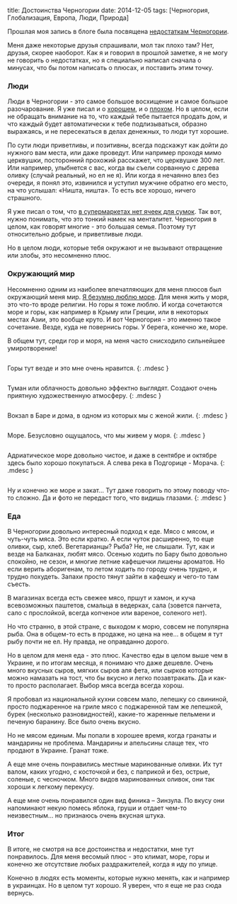 title: Достоинства Черногории
date: 2014-12-05
tags: [Черногория, Глобализация, Европа, Люди, Природа]

Прошлая моя запись в блоге была посвящена [недостаткам Черногории](/blog/minusyi-chernogorii-kotoryie-ya-zametil/).

Меня даже некоторые друзья спрашивали, мол так плохо там? Нет, друзья, скорее наоборот. Как я и говорил в прошлой заметке, я не могу не говорить о недостатках, но я специально написал сначала о минусах, что бы потом написать о плюсах, и поставить этим точку.

### Люди

Люди в Черногории - это самое большое восхищение и самое большое разочарование. Я уже писал и о [хорошем](/blog/2014-10-03-udivitelnyie-lyudi/), и о [плохом](/blog/minusyi-chernogorii-kotoryie-ya-zametil/). Но в целом, если не обращать внимание на то, что каждый тебе пытается продать дом, и что каждый будет автоматически к тебе подлизываться, образно выражаясь, и не пересекаться в делах денежных, то люди тут хорошие.

По сути люди приветливы, и позитивны, всегда подскажут как дойти до нужного вам места, или даже проведут. Или например проходя мимо церквушки, посторонний прохожий расскажет, что церквушке 300 лет. Или например, улыбнется с вас, когда вы съели сорванную с дерева оливку (случай реальный, но ел не я). Или когда я нечаянно влез без очереди, я понял это, извинился и уступил мужчине обратно его место, на что услышал: «Ништа, ништа». То есть все хорошо, ничего страшного.

Я уже писал о том, что [в супермаркетах нет ячеек для сумок](/blog/pereehal-v-chernogoriyu/). Так вот, нужно понимать, что это тонкий намек на менталитет. Черногория в целом, как говорят многие - это большая семья. Поэтому тут относительно добрые, и приветливые люди.

Но в целом люди, которые тебя окружают и не вызывают отвращение или злобы, это несомненно плюс.

### Окружающий мир

Несомненно одним из наиболее впечатляющих для меня плюсов был окружающий меня мир. [Я безумно люблю море](/blog/ya-bezumno-lyublyu-more/). Для меня жить у моря, это что-то вроде религии. Но горы я тоже люблю. И когда сочетаются море и горы, как например в Крыму или Греции, или в некоторых местах Азии, это вообще круто. И вот Черногория - это именно такое сочетание. Везде, куда не повернись горы. У берега, конечно же, море.

В общем тут, среди гор и моря, на меня часто снисходило сильнейшее умиротворение!

<div class="pics-group">
    <div class="pic">
        <a target="blanc" href="http://instagram.com/p/u2LdUrn8A7/"><img src="http://macgera.s3.amazonaws.com/articles/dignity-montenegro/10735564_2351810058291581_1300720051_n.jpg" alt=""></a>
    </div>
    <div class="pic">
        <a target="blanc" href="http://instagram.com/p/vqz72Rn8DB/"><img src="http://macgera.s3.amazonaws.com/articles/dignity-montenegro/927757_274837652640385_113052705_n.jpg" alt=""></a>
    </div>
</div>

Горы тут везде и это мне очень нравится.
{: .mdesc }

<div class="pics-group">
    <div class="pic">
        <a target="blanc" href="http://instagram.com/p/wHh4S2n8Np/"><img src="http://macgera.s3.amazonaws.com/articles/dignity-montenegro/10838872_323707614502467_806992177_n.jpg" alt=""></a>
    </div>
    <div class="pic">
        <a target="blanc" href="http://instagram.com/p/tKiZnWn8L2/"><img src="http://macgera.s3.amazonaws.com/articles/dignity-montenegro/10362218_1395112620727886_31750747_n.jpg" alt=""></a>
    </div>
</div>

Туман или облачность довольно эффектно выглядят. Создают очень приятную художественную атмосферу.
{: .mdesc }

<div class="pics-group">
    <div class="pic">
        <a target="blanc" href="http://instagram.com/p/t48zWCH8Gu/"><img src="http://macgera.s3.amazonaws.com/articles/dignity-montenegro/10724679_533736776757517_1041471774_n.jpg" alt=""></a>
    </div>
    <div class="pic">
        <a target="blanc" href="http://instagram.com/p/vo3q0cH8Po/"><img src="http://macgera.s3.amazonaws.com/articles/dignity-montenegro/10817897_1521232534791214_2099417403_n.jpg" alt=""></a>
    </div>
</div>

Вокзал в Баре и дома, в одном из которых мы с женой жили.
{: .mdesc }

<div class="pics-group">
    <div class="pic">
        <a target="blanc" href="http://instagram.com/p/tcyd3RH8FV/"><img src="http://macgera.s3.amazonaws.com/articles/dignity-montenegro/10543008_640513262731116_1905252606_n.jpg" alt=""></a>
    </div>
    <div class="pic">
        <a target="blanc" href="http://instagram.com/p/tX69MgH8OM/"><img src="http://macgera.s3.amazonaws.com/articles/dignity-montenegro/10684280_739067599464464_2040636783_n.jpg" alt=""></a>
    </div>
</div>

Море. Безусловно ощущалось, что мы живем у моря.
{: .mdesc }

<div class="pics-group">
    <div class="pic">
        <a target="blanc" href="http://instagram.com/p/t8AItkn8JB/"><img src="http://macgera.s3.amazonaws.com/articles/dignity-montenegro/1391348_698881763529840_2144345456_n.jpg" alt=""></a>
    </div>
    <div class="pic">
        <a target="blanc" href="http://instagram.com/p/tmx3v1n8Gn/"><img src="http://macgera.s3.amazonaws.com/articles/dignity-montenegro/10683895_737244669680531_807290565_n.jpg" alt=""></a>
    </div>
</div>

Адриатическое море довольно чистое, и даже в сентябре и октябре здесь было хорошо покупаться. А слева река в Подгорице - Морача. {: .mdesc }

<div class="pics-group">
    <div class="pic">
        <a target="blanc" href="http://instagram.com/p/tA1v0gH8CW/"><img src="http://macgera.s3.amazonaws.com/articles/dignity-montenegro/10623806_572179242886160_10528305_n.jpg" alt=""></a>
    </div>
    <div class="pic">
        <a target="blanc" href="http://instagram.com/p/vd-Iytn8Ku/"><img src="http://macgera.s3.amazonaws.com/articles/dignity-montenegro/1515451_1557837461118767_1320241405_n.jpg" alt=""></a>
    </div>
</div>

Ну и конечно же море и закат… Тут даже говорить по этому поводу что-то сложно. Да и фото не передаст того, что видишь глазами.
{: .mdesc }

### Еда

В Черногории довольно интересный подход к еде. Мясо с мясом, и чуть-чуть мяса. Это если кратко. А если чуток расширенно, то еще оливки, сыр, хлеб. Вегетарианцы? Рыба? Не, не слышали. Тут, как и везде на Балканах, любят мясо. Осенью ходить по Бару было довольно спокойно, не сезон, и многие летние кафешечки лишены ароматов. Но если верить аборигенам, то летом ходить по городу очень трудно, и трудно похудеть. Запахи просто тянут зайти в кафешку и чего-то там съесть.

В магазинах всегда есть свежее мясо, пршут и хамон, и куча всевозможных паштетов, смальца в ведерках, сала (зовется панчета, сало с прослойкой, всегда копченое или вареное, соленого нет).

Но что странно, в этой стране, с выходом к морю, совсем не популярна рыба. Она в общем-то есть в продаже, но цена на нее… в общем я тут рыбу почти не ел. Ну правда, не оправданно дорого.

Но в целом для меня еда - это плюс. Качество еды в целом выше чем в Украине, и по итогам месяца, я понимаю что даже дешевле. Очень много вкусных сыров, мягких сыров аля фета, или сырков которые можно намазать на тост, что бы вкусно и легко позавтракать. Да и как-то просто располагает. Выбор мяса всегда всегда хорош. 

Я пробовал из национальной кухни совсем мало, лепешку со свининой, просто поджаренное на гриле мясо с поджаренной там же лепешкой, бурек (несколько разновидностей), какие-то жаренные пельмени и печеную баранину. Все было очень вкусно.

Но не мясом единым. Мы попали в хорошее время, когда гранаты и мандарины не проблема. Мандарины и апельсины слаще тех, что продают в Украине. Гранат тоже. 

А еще мне очень понравились местные маринованные оливки. Их тут валом, каких угодно, с косточкой и без, с паприкой и без, острые, соленые, с чесночком. Много видов маринованных оливок, они так хороши к легкому перекусу.

А еще мне очень понравился один вид финика – Зинзула. По вкусу они напоминают некую помесь яблока, груши и отдает чем-то неизвестным… но признаюсь очень вкусная штука.

### Итог

В итоге, не смотря на все достоинства и недостатки, мне тут понравилось. Для меня весомый плюс - это климат, море, горы и конечно же отсутствие любых раздражителей, когда я иду по улице.

Конечно в людях есть моменты, которые нужно менять, как и например в украинцах. Но в целом тут хорошо. Я уверен, что я еще не раз сюда вернусь.